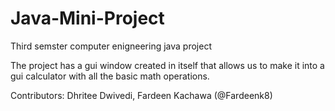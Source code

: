 # Java-Mini-Project
 Third semster computer enigneering java project
 
 The project has a gui window created in itself that allows us to make it into a gui calculator with all the basic math operations.
 
 Contributors:
 Dhritee Dwivedi,
 Fardeen Kachawa (@Fardeenk8)
